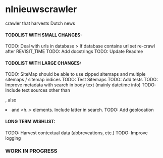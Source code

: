 # nlnieuwscrawler
crawler that harvests Dutch news

#### TODOLIST WITH SMALL CHANGES:
TODO: Deal with urls in database > If database contains url set re-crawl after REVISIT_TIME
TODO: Add docstrings
TODO: Update Readme

#### TODOLIST WITH LARGE CHANGES:
TODO: SiteMap should be able to use zipped sitemaps and multiple sitemaps / sitemap indices
TODO: Test Sitemaps
TODO: Add tests
TODO: Improve metadata with search in body text (mainly datetime info)
TODO: Include text sources other than <p>, also <li> and <h..> elements. Include latter in search.
TODO: Add geolocation

#### LONG TERM WISHLIST:
TODO: Harvest contextual data (abbreveations, etc.)
TODO: Improve logging

### WORK IN PROGRESS